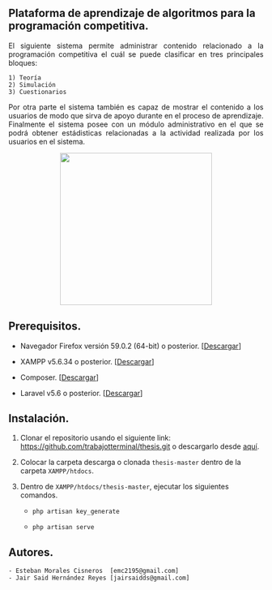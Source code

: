 ## Plataforma de aprendizaje de algoritmos para la programación competitiva.

<p align="justify">El siguiente sistema permite administrar contenido relacionado a la programación competitiva el cuál se puede clasificar en tres principales bloques:</p>
    
    1) Teoría
    2) Simulación
    3) Cuestionarios
    
<p align="justify">Por otra parte el sistema también es capaz de mostrar el contenido a los usuarios de modo que sirva de apoyo durante en el proceso de aprendizaje. Finalmente el sistema posee con un módulo administrativo en el que se podrá obtener estádisticas relacionadas a la actividad realizada por los usuarios en el sistema.</p>        
<p align="center"><img src="https://image.ibb.co/d6bJ4x/Screen_Shot_2018_04_07_at_6_58_21_PM.png" style="width:300px;height:300px;"></p>

## Prerequisitos.

- Navegador Firefox versión 59.0.2 (64-bit) o posterior. [<a href="https://www.mozilla.org/en-US/firefox/new/">Descargar</a>]

- XAMPP v5.6.34 o posterior. [<a href="https://www.apachefriends.org/download.html">Descargar</a>]

- Composer. [<a href="https://getcomposer.org/download/">Descargar</a>]

- Laravel v5.6 o posterior. [<a href="https://laravel.com/docs/5.6/installation">Descargar</a>]
## Instalación.

1) Clonar el repositorio usando el siguiente link: https://github.com/trabajotterminal/thesis.git o descargarlo desde <a href="https://github.com/trabajotterminal/thesis/archive/master.zip">aquí</a>.

2) Colocar la carpeta descarga o clonada `thesis-master` dentro de la carpeta `XAMPP/htdocs`.

3) Dentro de `XAMPP/htdocs/thesis-master`, ejecutar los siguientes comandos.
    
    - `php artisan key_generate`
    
    - `php artisan serve`
      

## Autores.

    - Esteban Morales Cisneros  [emc2195@gmail.com]
    - Jair Said Hernández Reyes [jairsaidds@gmail.com]


